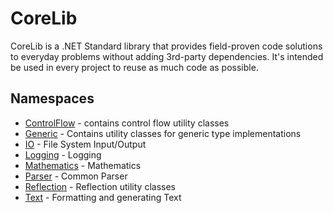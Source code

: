 # CoreLib

CoreLib is a .NET Standard library that provides field-proven code solutions to everyday problems 
without adding 3rd-party dependencies.
It's intended be used in every project to reuse as much code as possible.

## Namespaces
* [ControlFlow](./Core/Doc/ControlFlow.md) - contains control flow utility classes
* [Generic](./Core/Doc/Generic.md) - Contains utility classes for generic type implementations
* [IO](./Core/Doc/IO.md) - File System Input/Output
* [Logging](./Core/Doc/Logging.md) - Logging
* [Mathematics](./Core/Doc/Mathematics.md) - Mathematics
* [Parser](./Core/Doc/Parser.md) - Common Parser
* [Reflection](./Core/Doc/Reflection.md) - Reflection utility classes
* [Text](./Core/Doc/Text.md) - Formatting and generating Text
